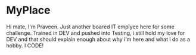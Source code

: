 # MyPlace

Hi mate,
I'm Praveen. Just another boared IT emplyee here for some challenge. 
Trained in DEV and pushed into Testing, i still hold my love for DEV
and that should explain enough about why i'm here and what i do as a hobby.
I CODE!
